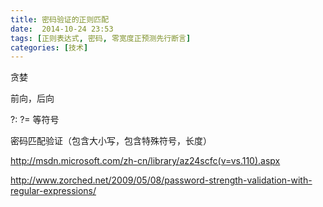 ```yaml
---
title: 密码验证的正则匹配
date:  2014-10-24 23:53
tags: [正则表达式, 密码, 零宽度正预测先行断言]
categories: [技术]
---
```


贪婪

前向，后向

?: ?= 等符号

密码匹配验证（包含大小写，包含特殊符号，长度）

http://msdn.microsoft.com/zh-cn/library/az24scfc(v=vs.110).aspx

http://www.zorched.net/2009/05/08/password-strength-validation-with-regular-expressions/